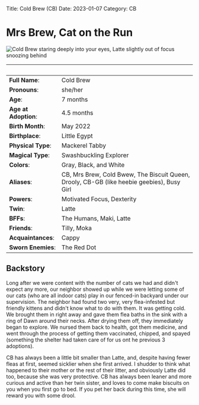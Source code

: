 Title: Cold Brew (CB)
Date: 2023-01-07
Category: CB

# Mrs Brew, Cat on the Run

![Cold Brew staring deeply into your eyes, Latte slightly out of focus snoozing behind](https://lh3.googleusercontent.com/pw/AL9nZEWVKulTIJFHw8dFrp3S_oUP6hZK5RrbsMWXTPV5uQ78PnZ60pNfOscQVS30ta6C-Hfkhw4sPGLAuBod7OcmIiV0quR4mlryG7dhne1c6MHNsVDM6Wf0df1mICgTKJV7tsT1zYaeTreae-2GBMD7KR0b=w1917-h1080-no?authuser=0)

&nbsp; | &nbsp;
---------- | -------
**Full Name**: | Cold Brew
**Pronouns**: | she/her
**Age**: | 7 months
**Age at Adoption**: | 4.5 months
**Birth Month**: | May 2022
**Birthplace**: | Little Egypt
**Physical Type**: | Mackerel Tabby
**Magical Type**: | Swashbuckling Explorer
**Colors**: | Gray, Black, and White
**Aliases**: | CB, Mrs Brew, Cold Bwew, The Biscuit Queen, Drooly, CB-GB (like heebie geebies), Busy Girl
**Powers**: | Motivated Focus, Dexterity
**Twin**: | Latte
**BFFs**: | The Humans, Maki, Latte
**Friends**: | Tilly, Moka
**Acquaintances**: | Cappy
**Sworn Enemies**: | The Red Dot

## Backstory

Long after we were content with the number of cats we had and didn't expect any more, our neighbor showed up while we were letting some of our cats (who are all indoor cats) play in our fenced-in backyard under our supervision. The neighbor had found two very, very flea-infested but friendly kittens and didn't know what to do with them. It was getting cold. We brought them in right away and gave them flea baths in the sink with a ring of Dawn around their necks. After drying them off, they immediately began to explore. We nursed them back to health, got them medicine, and went through the process of getting them vaccinated, chipped, and spayed (something the shelter had taken care of for us ont he previous 3 adoptions).

CB has always been a little bit smaller than Latte, and, despite having fewer fleas at first, seemed sicklier when she first arrived. I shudder to think what happened to their mother or the rest of their litter, and obviously Latte did too, because she was very protective. CB has always been leaner and more curious and active than her twin sister, and loves to come make biscuits on you when you first go to bed. If you pet her back during this time, she will reward you with some drool.
